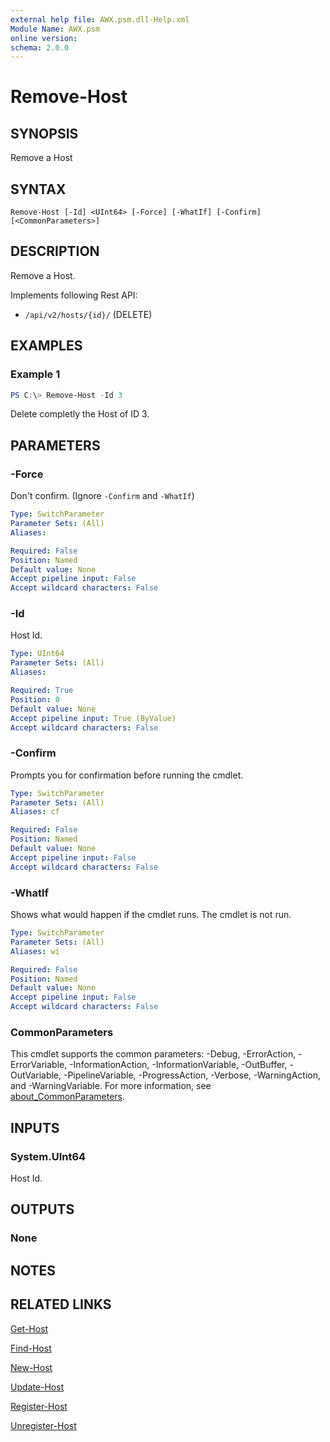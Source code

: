 ```yaml
---
external help file: AWX.psm.dll-Help.xml
Module Name: AWX.psm
online version:
schema: 2.0.0
---
```


# Remove-Host

## SYNOPSIS
Remove a Host

## SYNTAX

```
Remove-Host [-Id] <UInt64> [-Force] [-WhatIf] [-Confirm] [<CommonParameters>]
```

## DESCRIPTION
Remove a Host.

Implements following Rest API:  
- `/api/v2/hosts/{id}/` (DELETE)

## EXAMPLES

### Example 1
```powershell
PS C:\> Remove-Host -Id 3
```

Delete completly the Host of ID 3.

## PARAMETERS

### -Force
Don't confirm. (Ignore `-Confirm` and `-WhatIf`)

```yaml
Type: SwitchParameter
Parameter Sets: (All)
Aliases:

Required: False
Position: Named
Default value: None
Accept pipeline input: False
Accept wildcard characters: False
```

### -Id
Host Id.

```yaml
Type: UInt64
Parameter Sets: (All)
Aliases:

Required: True
Position: 0
Default value: None
Accept pipeline input: True (ByValue)
Accept wildcard characters: False
```

### -Confirm
Prompts you for confirmation before running the cmdlet.

```yaml
Type: SwitchParameter
Parameter Sets: (All)
Aliases: cf

Required: False
Position: Named
Default value: None
Accept pipeline input: False
Accept wildcard characters: False
```

### -WhatIf
Shows what would happen if the cmdlet runs.
The cmdlet is not run.

```yaml
Type: SwitchParameter
Parameter Sets: (All)
Aliases: wi

Required: False
Position: Named
Default value: None
Accept pipeline input: False
Accept wildcard characters: False
```

### CommonParameters
This cmdlet supports the common parameters: -Debug, -ErrorAction, -ErrorVariable, -InformationAction, -InformationVariable, -OutBuffer, -OutVariable, -PipelineVariable, -ProgressAction, -Verbose, -WarningAction, and -WarningVariable. For more information, see [about_CommonParameters](http://go.microsoft.com/fwlink/?LinkID=113216).

## INPUTS

### System.UInt64
Host Id.

## OUTPUTS

### None
## NOTES

## RELATED LINKS

[Get-Host](Get-Host.md)

[Find-Host](Find-Host.md)

[New-Host](New-Host.md)

[Update-Host](Update-Host.md)

[Register-Host](Register-Host.md)

[Unregister-Host](Unregister-Host.md)
